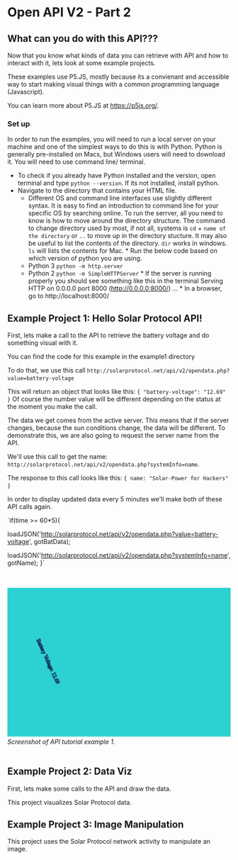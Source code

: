 # Open API V2 - Part 2

## What can you do with this API???

Now that you know what kinds of data you can retrieve with API and how to interact with it, lets look at some example projects.

These examples use P5.JS, mostly because its a convienant and accessible way to start making visual things with a common programming language (Javascript).

You can learn more about P5.JS at https://p5js.org/.

### Set up

In order to run the examples, you will need to run a local server on your machine and one of the simplest ways to do this is with Python. Python is generally pre-installed on Macs, but Windows users will need to download it. You will need to use command line/ terminal.

   * To check if you already have Python installed and the version, open terminal and type `python --version`. If its not installed, install python.
   * Navigate to the directory that contains your HTML file.
   		* Different OS and command line interfaces use slightly different syntax. It is easy to find an introduction to command line for your specific OS by searching online. To run the serrver, all you need to know is how to move around the directory structure. The command to change directory used by most, if not all, systems is `cd` + `name of the directory` or `..` to move up in the directory stucture. It may also be useful to list the contents of the directory. `dir` works in windows. `ls` will lists the contents for Mac.
    * Run the below code based on which version of python you are using.
        * Python 3 `python -m http.server`
        * Python 2 `python -m SimpleHTTPServer`
    * If the server is running properly you should see something like this in the terminal Serving HTTP on 0.0.0.0 port 8000 (http://0.0.0.0:8000/) ...
    * In a browser, go to http://localhost:8000/

## Example Project 1: Hello Solar Protocol API!

First, lets make a call to the API to retrieve the battery voltage and do something visual with it.

You can find the code for this example in the example1 directory

To do that, we use this call `http://solarprotocol.net/api/v2/opendata.php?value=battery-voltage`

This will return an object that looks like this: `{ "battery-voltage": "12.69" }` Of course the number value will be different depending on the status at the moment you make the call.

The data we get comes from the active server. This means that if the server changes, because the sun conditions change, the data will be different. To demonstrate this, we are also going to request the server name from the API.

We'll use this call to get the name: `http://solarprotocol.net/api/v2/opendata.php?systemInfo=name`. 

The response to this call looks like this: `{ name: "Solar-Power for Hackers" }`

In order to display updated data every 5 minutes we'll make both of these API calls again.

`if(time >= 60*5){

 loadJSON('http://solarprotocol.net/api/v2/opendata.php?value=battery-voltage', gotBatData); 

 loadJSON('http://solarprotocol.net/api/v2/opendata.php?systemInfo=name', gotName); 
}`

<br><br>
![Screenshot of example 1](../images/api-example1.png)
*Screenshot of API tutorial example 1.*
<br><br>

## Example Project 2: Data Viz

First, lets make some calls to the API and draw the data.

This project visualizes Solar Protocol data.


## Example Project 3: Image Manipulation

This project uses the Solar Protocol network activity to manipulate an image.